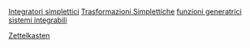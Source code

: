 [Integratori simplettici](integratori-simplettici.wiki "wikilink")
[Trasformazioni
Simplettiche](trasformazioni-simplettiche.wiki "wikilink") [funzioni
generatrici](funzioni-generatrici.wiki "wikilink") [sistemi
integrabili](sistemi-integrabili.wiki "wikilink")

[Zettelkasten](Zettelkasten/aaaaaaa-.md "wikilink")
